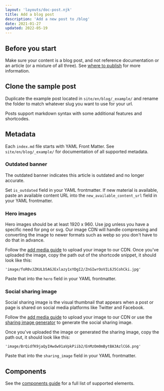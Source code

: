 ```yaml
---
layout: 'layouts/doc-post.njk'
title: Add a blog post
description: 'Add a new post to /blog'
date: 2021-01-27
updated: 2022-05-19
---
```


## Before you start

Make sure your content is a blog post, and not reference documentation or an article (or a mixture of all three). 
See [where to publish](/docs/handbook/where-to-publish) for more information.

## Clone the sample post

Duplicate the example post located in `site/en/blog/_example/` and
rename the folder to match whatever slug you want to use for your url.

Posts support markdown syntax with some additional features and shortcodes.

## Metadata

Each `index.md` file starts with YAML Front Matter. See
`site/en/blog/_example/` for documentation of all supported metadata.

### Outdated banner 

The outdated banner indicates this article is outdated and no longer accurate.

Set `is_outdated` field in your YAML frontmatter.
If new material is available, paste an available content URL into the `new_available_content_url` field in your YAML frontmatter.

### Hero images

Hero images should be at least 1920 x 960. Use jpg unless you have a specific
need for png or svg. Our image CDN will handle compressing and converting the
image to newer formats such as webp so you don't have to do that in advance.

Follow the [add media guide](/docs/handbook/how-to/add-media/) to upload your
image to our CDN. Once you've uploaded the image, copy the path out of the
shortcode snippet, it should look like this:

`'image/foR0vJZKULb5AGJExlazy1xYDgI2/ZnGIwrOoVIL6J5CohCki.jpg'`

Paste that into the `hero` field in your YAML frontmatter.

### Social sharing image 

Social sharing image is the visual thumbnail that appears when a post or page 
is shared on social media platforms like Twitter and Facebook.

Follow the [add media guide](/docs/handbook/how-to/add-media/) to upload your
image to our CDN or use the [sharing image generator](https://web-dev-uploads.web.app/sharing-image-generator)
to generate the social sharing image. 

Once you've uploaded the image or generated the sharing image, copy the path out,
it should look like this:

`'image/BrQidfK9jaQyIHwdw91aVpkPiib2/EnMzOm0mBytBA3AzlCG6.png'`

Paste that into the `sharing_image` field in your YAML frontmatter.

## Components

See the [components guide](/docs/handbook/components/) for a full list of
supported elements.
